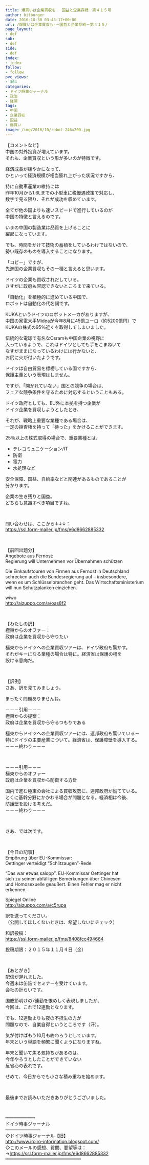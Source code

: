 ```yaml
---
title: 爆買いは企業買収も －国益と企業存続－第４１５号
author: bitburger
date: 2016-10-30 03:43:17+00:00
url: /爆買いは企業買収も-－国益と企業存続－第４１５/
page_layout:
- def
sub:
- def
side:
- def
index:
- index
follow:
- follow
pvc_views:
- 364
categories:
- ドイツ時事ジャーナル
- 政治
- 経済
tags:
- 中国
- 企業買収
- 国益
- 爆買い
image: /img/2016/10/robot-246x200.jpg
---
```

 

【コメントなど】  
中国の対外投資が増えています。  
それも、企業買収という形が多いのが特徴です。

経済成長が緩やかになって、  
かといって経済規模が相当膨れ上がった状況ですから、

特に自動車産業の維持には  
昨年10月から1.6Lまでの小型車に税優遇政策で対応し、  
数字で見る限り、それが成功を収めています。

全てが他の国よりも速いスピードで進行しているのが  
中国の特徴と言えるのです。

いまの中国の製造業は品質を上げることに  
躍起になっています。

でも、時間をかけて技術の蓄積をしているわけではないので、  
勢い既存のものを導入することになります。

「コピー」ですが、  
先進国の企業買収もその一種と言えると思います。

ドイツの企業も買収されだしている。  
さすがに政府も容認できないところまで来ている。

「自動化」を積極的に進めている中国で、  
ロボットは自動化の代名詞です。

KUKAというドイツのロボットメーカがありますが、  
中国の家電大手Mideaが今年8月に45億ユーロ（約5200億円）で  
KUKAの株式の95％近くを取得してしまいました。

伝統的な電球で有名なOsramも中国企業の視野に  
入っているようで、これはドイツとしても手をこまねいて  
なすがままになっているわけには行かないと、  
お尻に火が付いたようです。

ドイツは自由貿易を標榜している国ですから、  
保護主義という表現はしません。

ですが、「開かれていない」国との競争の場合は、  
フェアな競争条件を守るために対応するということもある。

ドイツ政府としても、EU外に本拠を持つ企業が  
ドイツ企業を買収しようとしたとき、

それが、戦略上重要な業種である場合は、  
一定の拒否権を持って「待った」をかけることができます。

25％以上の株式取得の場合で、重要業種とは、

  * テレコミュニケーション/IT
  * 防衛
  * 電力
  * 水処理など

安全保障、国益、自給率などと関連があるものであることが  
分かります。

企業の生き残りと国益。  
どちらも意識すべき項目ですね。

&nbsp;

問い合わせは、ここから↓↓↓：  
<a rel="noopener" href="https://ssl.form-mailer.jp/fms/e6d8662885332" target="_blank">https://ssl.form-mailer.jp/fms/e6d8662885332</a>

&nbsp;

【前回出題分】  
Angebote aus Fernost:  
Regierung will Unternehmen vor Übernahmen schützen  
  
Die Einkaufstouren von Firmen aus Fernost in Deutschland  
schrecken auch die Bundesregierung auf – insbesondere,  
wenn es um Schlüsselbranchen geht. Das Wirtschaftsministerium  
will nun Schutzplanken einziehen.

wiwo  
<a rel="noopener" href="http://aizuppo.com/a/oas8f2" target="_blank" class="broken_link">http://aizuppo.com/a/oas8f2</a>

&nbsp;

【わたしの訳】  
極東からのオファー：  
政府は企業を買収から守りたい

極東からドイツへの企業買収ツアーは、ドイツ政府も驚かす。  
それがキーになる業種の場合は特に。経済省は保護の柵を  
設ける意向だ。

&nbsp;

【訳例】  
さあ、訳を見てみましょう。

まったく問題ありませんね。

－－－引用－－－  
極東からの提案：  
政府は企業を買収から守るつもりである

極東からドイツへの企業買収ツアーには、連邦政府も驚いている－  
特にドイツの主要産業について。経済省は、保護障壁を導入する。  
－－－終わり－－－

&nbsp;

－－－引用－－－  
極東からのオファー  
政府は企業を買収から防衛する方針

国内で進む極東の会社による買収攻勢に、連邦政府が慌てている。  
とくに基幹分野にかかわる場合が問題となる。経済相は今後、  
防護壁を設ける考えだ。  
－－－終わり－－－

&nbsp;

さあ、では次です。

&nbsp;

【今日の記事】  
Empörung über EU-Kommissar:  
Oettinger verteidigt &#8220;Schlitzaugen&#8221;-Rede

&#8220;Das war etwas salopp&#8221;: EU-Kommissar Oettinger hat  
sich zu seinen abfälligen Bemerkungen über Chinesen  
und Homosexuelle geäußert. Einen Fehler mag er nicht  
erkennen.

Spiegel Online  
<a rel="noopener" href="http://aizuppo.com/a/c5rupa" target="_blank">http://aizuppo.com/a/c5rupa</a>

訳を送ってください。  
（公開してほしくないときは、希望しないにチェック）

和訳投稿：  
 <a rel="noopener" href="https://ssl.form-mailer.jp/fms/8408fcc494664" target="_blank">https://ssl.form-mailer.jp/fms/8408fcc494664</a>

投稿期限：２０１５年１１月４日（金）

&nbsp;

【あとがき】  
配信が遅れました。  
今週末は缶詰でセミナーを受けています。  
会社の計らいです。

国慶節明けの7連勤を恨めしく表現しましたが、  
今回は、これで12連勤となります。

でも、12連勤よりも夜の不摂生の方が  
問題なので、自業自得というところです（汗）。

気が付けばもう10月も終わろうとしています。  
年末という単語を頻繁に聞くようになりますね。

年末と聞いて焦る気持ちがあるのは、  
今年やろうとしたことができていない  
反省心の表れです。

せめて、今日からでも小さな積み重ねを始めます。

&nbsp;

最後までお読みいただきありがとうございました。

&nbsp;

━━━━━━━━━━━  
ドイツ時事ジャーナル  
───────────  
◇ドイツ時事ジャーナル【旧】  
<a rel="noopener" href="http://www.iroiro-information.blogspot.com/" target="_blank">http://www.iroiro-information.blogspot.com/</a>  
◇このメールの感想、質問、要望等は：  
-><a rel="noopener" href="https://ssl.form-mailer.jp/fms/e6d8662885332" target="_blank">https://ssl.form-mailer.jp/fms/e6d8662885332</a>  
━━━━━━━━━━━━━━━━━━━━━━━━━━━━